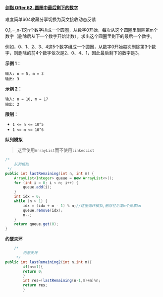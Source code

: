 #### [剑指 Offer 62. 圆圈中最后剩下的数字](https://leetcode.cn/problems/yuan-quan-zhong-zui-hou-sheng-xia-de-shu-zi-lcof/)

难度简单604收藏分享切换为英文接收动态反馈

0,1,···,n-1这n个数字排成一个圆圈，从数字0开始，每次从这个圆圈里删除第m个数字（删除后从下一个数字开始计数）。求出这个圆圈里剩下的最后一个数字。

例如，0、1、2、3、4这5个数字组成一个圆圈，从数字0开始每次删除第3个数字，则删除的前4个数字依次是2、0、4、1，因此最后剩下的数字是3。

**示例 1：**

```
输入: n = 5, m = 3
输出: 3
```

**示例 2：**

```
输入: n = 10, m = 17
输出: 2
```

**限制：**

- `1 <= n <= 10^5`
- `1 <= m <= 10^6`

**队列模拟**

> 这里使用`ArrayList`而不使用`linkedList`

```java
/*
    队列模拟
 */
public int lastRemaining(int n, int m) {
    ArrayList<Integer> queue = new ArrayList<>();
    for (int i = 0; i < n; i++) {
        queue.add(i);
    }
    int idx = 0;
    while (n > 1) {
        idx = (idx + m - 1) % n;//这里循环模拟,删除往后第m个元素%n
        queue.remove(idx);
        n--;
    }
    return queue.get(0);
}
```

**约瑟夫环**

```java
    /*
        约瑟夫环
     */
public int lastRemaining2(int n,int m){
        if(n<=1){
        return 0;
        }
        int res=(lastRemaining(n-1,m)+m)%n;
        return res;
        }
```